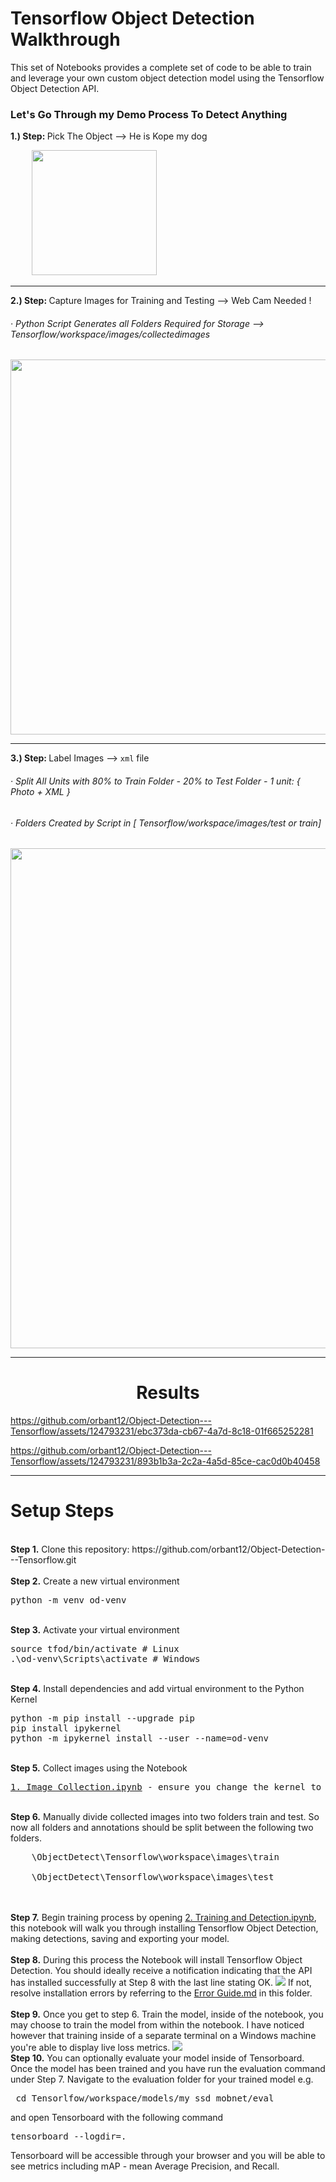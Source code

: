 # Tensorflow Object Detection Walkthrough
<p>This set of Notebooks provides a complete set of code to be able to train and leverage your own custom object detection model using the Tensorflow Object Detection API.

<h3>Let's Go Through my Demo Process To Detect Anything </h3>
    
<b>1.) Step: </b> Pick The Object --> He is Kope my dog
<pre>
    <img src="https://github.com/orbant12/Object-Detection---Tensorflow/assets/124793231/f057196b-a864-47b9-ad92-f72fb039bf34" style="width:200px"  />
</pre>

---

<b>2.) Step: </b> Capture Images for Training and Testing --> Web Cam Needed ! 
<h6>· Python Script Generates all Folders Required for Storage --> Tensorflow/workspace/images/collectedimages</h6>
<pre>
<img src="https://github.com/orbant12/Object-Detection---Tensorflow/assets/124793231/eb0e73ce-5eb8-4db4-bd7f-93f7e6634708" style="width:600px" />
</pre>

---

<b>3.) Step: </b> Label Images --> `xml` file 
<h6>· Split All Units with 80% to Train Folder - 20% to Test Folder - 1 unit: { Photo + XML } </h6>
<h6>· Folders Created by Script in [ Tensorflow/workspace/images/test or train]  </h6>
<pre>
<img src="https://github.com/orbant12/Object-Detection---Tensorflow/assets/124793231/0a88bdf7-bf03-4883-a4e5-94532b291a49" style="width:800px" />
</pre>

---

<h1 align="center">Results</h1>

https://github.com/orbant12/Object-Detection---Tensorflow/assets/124793231/ebc373da-cb67-4a7d-8c18-01f665252281



https://github.com/orbant12/Object-Detection---Tensorflow/assets/124793231/893b1b3a-2c2a-4a5d-85ce-cac0d0b40458


---

# Setup Steps
<br />
<b>Step 1.</b> Clone this repository: https://github.com/orbant12/Object-Detection---Tensorflow.git
<br/><br/>
<b>Step 2.</b> Create a new virtual environment 
<pre>
python -m venv od-venv
</pre> 
<br/>
<b>Step 3.</b> Activate your virtual environment
<pre>
source tfod/bin/activate # Linux
.\od-venv\Scripts\activate # Windows 
</pre>
<br/>
<b>Step 4.</b> Install dependencies and add virtual environment to the Python Kernel
<pre>
python -m pip install --upgrade pip
pip install ipykernel
python -m ipykernel install --user --name=od-venv
</pre>
<br/>
<b>Step 5.</b> Collect images using the Notebook
<pre>
<a href="https://github.com/orbant12/Object-Detection---Tensorflow/blob/master/1.%20Image%20Collection.ipynb">1. Image Collection.ipynb</a> - ensure you change the kernel to the virtual environment as shown below
</pre>
<br/>
<b>Step 6.</b> Manually divide collected images into two folders train and test. So now all folders and annotations should be split between the following two folders. <br/>
<pre>
    \ObjectDetect\Tensorflow\workspace\images\train<br />
    \ObjectDetect\Tensorflow\workspace\images\test
</pre>
<br/><br/>
<b>Step 7.</b> Begin training process by opening <a href="https://github.com/orbant12/Object-Detection---Tensorflow/blob/master/2.%20Training%20and%20Detection.ipynb">2. Training and Detection.ipynb</a>, this notebook will walk you through installing Tensorflow Object Detection, making detections, saving and exporting your model. 
<br /><br/>
<b>Step 8.</b> During this process the Notebook will install Tensorflow Object Detection. You should ideally receive a notification indicating that the API has installed successfully at Step 8 with the last line stating OK.  
<img src="https://i.imgur.com/FSQFo16.png">
If not, resolve installation errors by referring to the <a href="https://github.com/orbant12/Object-Detection---Tensorflow/blob/master/Error%20Guide.md">Error Guide.md</a> in this folder.
<br /> <br/>
<b>Step 9.</b> Once you get to step 6. Train the model, inside of the notebook, you may choose to train the model from within the notebook. I have noticed however that training inside of a separate terminal on a Windows machine you're able to display live loss metrics. 
<img src="https://i.imgur.com/K0wLO57.png"> 
<br />
<b>Step 10.</b> You can optionally evaluate your model inside of Tensorboard. Once the model has been trained and you have run the evaluation command under Step 7. Navigate to the evaluation folder for your trained model e.g. 
<pre> cd Tensorlfow/workspace/models/my_ssd_mobnet/eval</pre> 
and open Tensorboard with the following command
<pre>tensorboard --logdir=. </pre>
Tensorboard will be accessible through your browser and you will be able to see metrics including mAP - mean Average Precision, and Recall.
<br />
